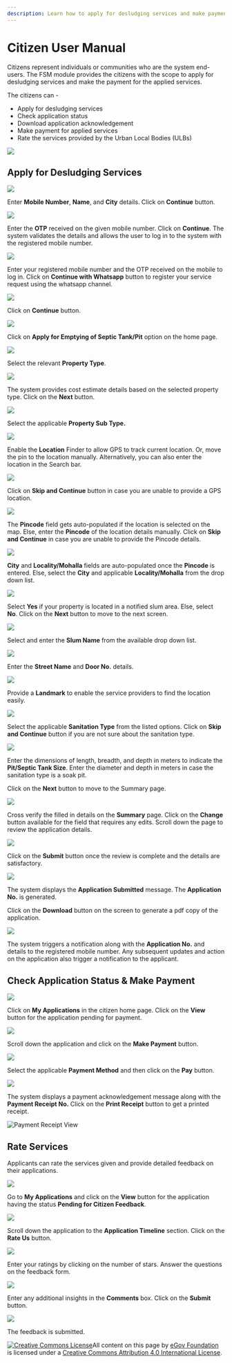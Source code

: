 ```yaml
---
description: Learn how to apply for desludging services and make payment online
---
```


# Citizen User Manual

Citizens represent individuals or communities who are the system end-users. The FSM module provides the citizens with the scope to apply for desludging services and make the payment for the applied services.

The citizens can -

* Apply for desludging services
* Check application status
* Download application acknowledgement
* Make payment for applied services
* Rate the services provided by the Urban Local Bodies \(ULBs\)

![](../../../.gitbook/assets/citizen-user-services.png)

## Apply for Desludging Services

![](../../../.gitbook/assets/rcr1.png)

Enter **Mobile Number**, **Name**, and **City** details. Click on **Continue** button.

![](../../../.gitbook/assets/rcr2.png)

Enter the **OTP** received on the given mobile number. Click on **Continue**. The system validates the details and allows the user to log in to the system with the registered mobile number.

![](../../../.gitbook/assets/rcl1.png)

Enter your registered mobile number and the OTP received on the mobile to log in. Click on **Continue with Whatsapp** button to register your service request using the whatsapp channel.

![](../../../.gitbook/assets/rcl2.png)

Click on **Continue** button.

![](../../../.gitbook/assets/cit1.png)

Click on **Apply for Emptying of Septic Tank/Pit** option on the home page.

![](../../../.gitbook/assets/cit2.png)

Select the relevant **Property Type**.

![](../../../.gitbook/assets/cit3.png)

The system provides cost estimate details based on the selected property type. Click on the **Next** button.

![](../../../.gitbook/assets/cit4.png)

Select the applicable **Property Sub Type.**

![](../../../.gitbook/assets/cit5.png)

Enable the **Location** Finder to allow GPS to track current location. Or, move the pin to the location manually. Alternatively, you can also enter the location in the Search bar.

![](../../../.gitbook/assets/cit6.png)

Click on **Skip and Continue** button in case you are unable to provide a GPS location.

![](../../../.gitbook/assets/cit7.png)

The **Pincode** field gets auto-populated if the location is selected on the map. Else, enter the **Pincode** of the location details manually. Click on **Skip and Continue** in case you are unable to provide the Pincode details.

![](../../../.gitbook/assets/cit8.png)

**City** and **Locality/Mohalla** fields are auto-populated once the **Pincode** is entered. Else, select the **City** and applicable **Locality/Mohalla** from the drop down list.

![](../../../.gitbook/assets/cit9.png)

Select **Yes** if your property is located in a notified slum area. Else, select **No**. Click on the **Next** button to move to the next screen.

![](../../../.gitbook/assets/cit10.png)

Select and enter the **Slum Name** from the available drop down list.

![](../../../.gitbook/assets/cit11.png)

Enter the **Street Name** and **Door No.** details.

![](../../../.gitbook/assets/cit12.png)

Provide a **Landmark** to enable the service providers to find the location easily.

![](../../../.gitbook/assets/cit13.png)

Select the applicable **Sanitation Type** from the listed options. Click on **Skip and Continue** button if you are not sure about the sanitation type.

![](../../../.gitbook/assets/cit14.png)

Enter the dimensions of length, breadth, and depth in meters to indicate the **Pit/Septic Tank Size**. Enter the diameter and depth in meters in case the sanitation type is a soak pit.

Click on the **Next** button to move to the Summary page.

![](../../../.gitbook/assets/cit15.png)

Cross verify the filled in details on the **Summary** page. Click on the **Change** button available for the field that requires any edits. Scroll down the page to review the application details.

![](../../../.gitbook/assets/cit16.png)

Click on the **Submit** button once the review is complete and the details are satisfactory.

![](../../../.gitbook/assets/cit20.png)

The system displays the **Application Submitted** message. The **Application No.** is generated.

Click on the **Download** button on the screen to generate a pdf copy of the application.

![](../../../.gitbook/assets/cit21.png)

The system triggers a notification along with the **Application No.** and details to the registered mobile number. Any subsequent updates and action on the application also trigger a notification to the applicant.

## Check Application Status & Make Payment

![](../../../.gitbook/assets/citi-lv.png)

Click on **My Applications** in the citizen home page. Click on the **View** button for the application pending for payment.

![](../../../.gitbook/assets/citi-pay1.png)

Scroll down the application and click on the **Make Payment** button.

![](../../../.gitbook/assets/citi-pay2.png)

Select the applicable **Payment Method** and then click on the **Pay** button.

![](../../../.gitbook/assets/citi-pay3.png)

The system displays a payment acknowledgement message along with the **Payment Receipt No.** Click on the **Print Receipt** button to get a printed receipt.

![Payment Receipt View](../../../.gitbook/assets/citi-pay4.png)

## Rate Services

Applicants can rate the services given and provide detailed feedback on their applications.

![](../../../.gitbook/assets/cit-feedback.png)

Go to **My Applications** and click on the **View** button for the application having the status **Pending for Citizen Feedback**.

![](../../../.gitbook/assets/cit-feedback1.png)

Scroll down the application to the **Application Timeline** section. Click on the **Rate Us** button.

![](../../../.gitbook/assets/cit-feedback2.png)

Enter your ratings by clicking on the number of stars. Answer the questions on the feedback form.

![](../../../.gitbook/assets/cit-feedback3.png)

Enter any additional insights in the **Comments** box. Click on the **Submit** button.

![](../../../.gitbook/assets/cit-feedback4.png)

The feedback is submitted.

[![Creative Commons License](https://i.creativecommons.org/l/by/4.0/80x15.png)](http://creativecommons.org/licenses/by/4.0/)All content on this page by [eGov Foundation ](https://egov.org.in/)is licensed under a [Creative Commons Attribution 4.0 International License](http://creativecommons.org/licenses/by/4.0/).

